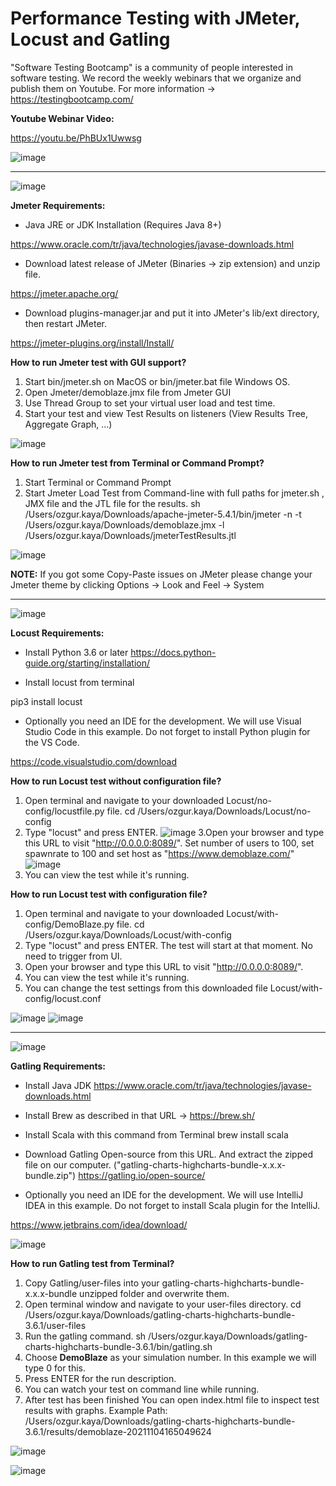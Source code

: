 # Performance Testing with JMeter, Locust and Gatling

"Software Testing Bootcamp" is a community of people interested in software testing. We record the weekly webinars that we organize and publish them on Youtube. For more information -> https://testingbootcamp.com/

**Youtube Webinar Video:**

https://youtu.be/PhBUx1Uwwsg

![image](https://user-images.githubusercontent.com/89974862/137537135-9bc84d3a-09bc-4767-bbe1-21bd2f3d9b27.png)

******

![image](https://user-images.githubusercontent.com/89974862/140658380-6a1a48dc-dd7a-4a3c-969f-aec78762831f.png)

**Jmeter Requirements:**

* Java JRE or JDK Installation (Requires Java 8+)

https://www.oracle.com/tr/java/technologies/javase-downloads.html 

* Download latest release of JMeter (Binaries -> zip extension) and unzip file.

https://jmeter.apache.org/

* Download plugins-manager.jar and put it into JMeter's lib/ext directory, then restart JMeter.

https://jmeter-plugins.org/install/Install/


**How to run Jmeter test with GUI support?**

1. Start bin/jmeter.sh on MacOS or bin/jmeter.bat file Windows OS.
2. Open Jmeter/demoblaze.jmx file from Jmeter GUI
3. Use Thread Group to set your virtual user load and test time.
4. Start your test and view Test Results on listeners (View Results Tree, Aggregate Graph, ...)

![image](https://user-images.githubusercontent.com/89974862/140658217-a78baff2-36ea-46a4-9b29-4afce1e6fcb9.png)


**How to run Jmeter test from Terminal or Command Prompt?**

1. Start Terminal or Command Prompt
2. Start Jmeter Load Test from Command-line with full paths for jmeter.sh , JMX file and the JTL file for the results.
sh /Users/ozgur.kaya/Downloads/apache-jmeter-5.4.1/bin/jmeter -n -t /Users/ozgur.kaya/Downloads/demoblaze.jmx -l /Users/ozgur.kaya/Downloads/jmeterTestResults.jtl

![image](https://user-images.githubusercontent.com/89974862/140658276-f8a2fde1-7ff3-4579-a13a-6c4c7377d126.png)


**NOTE:** If you got some Copy-Paste issues on JMeter please change your Jmeter theme by clicking Options -> Look and Feel -> System

******

![image](https://user-images.githubusercontent.com/89974862/140658350-bd40837a-8045-46b6-9d00-3088774c3b6b.png)


**Locust Requirements:**

* Install Python 3.6 or later https://docs.python-guide.org/starting/installation/

* Install locust from terminal

pip3 install locust

* Optionally you need an IDE for the development. We will use Visual Studio Code in this example. Do not forget to install Python plugin for the VS Code.

https://code.visualstudio.com/download


**How to run Locust test without configuration file?**

1. Open terminal and navigate to your downloaded Locust/no-config/locustfile.py file.
cd /Users/ozgur.kaya/Downloads/Locust/no-config
2. Type "locust" and press ENTER.
![image](https://user-images.githubusercontent.com/89974862/140657943-c5e7ea1c-388c-4e42-953a-dbaba4d7cc3c.png)
3.Open your browser and type this URL to visit "http://0.0.0.0:8089/". Set number of users to 100, set spawnrate to 100 and set host as "https://www.demoblaze.com/"
![image](https://user-images.githubusercontent.com/89974862/140657969-769e7124-b8ca-465b-a463-219f1e1a23a0.png)
4. You can view the test while it's running.

**How to run Locust test with configuration file?**

1. Open terminal and navigate to your downloaded Locust/with-config/DemoBlaze.py file.
cd /Users/ozgur.kaya/Downloads/Locust/with-config
2. Type "locust" and press ENTER. The test will start at that moment. No need to trigger from UI.
3. Open your browser and type this URL to visit "http://0.0.0.0:8089/". 
4. You can view the test while it's running.
5. You can change the test settings from this downloaded file Locust/with-config/locust.conf

![image](https://user-images.githubusercontent.com/89974862/140658167-503ef07c-a860-4dfb-a22a-3caff5a6f252.png)
![image](https://user-images.githubusercontent.com/89974862/140658198-d2529b16-ece6-435b-9f61-ac776fb4568a.png)

******

![image](https://user-images.githubusercontent.com/89974862/140658505-dfc08532-c97a-4ca0-a276-6a2224184892.png)

**Gatling Requirements:**

* Install Java JDK
https://www.oracle.com/tr/java/technologies/javase-downloads.html 

* Install Brew as described in that URL -> https://brew.sh/

* Install Scala with this command from Terminal
brew install scala

* Download Gatling Open-source from this URL. And extract the zipped file on our computer. ("gatling-charts-highcharts-bundle-x.x.x-bundle.zip")
https://gatling.io/open-source/

* Optionally you need an IDE for the development. We will use IntelliJ IDEA in this example. Do not forget to install Scala plugin for the IntelliJ.

https://www.jetbrains.com/idea/download/

![image](https://user-images.githubusercontent.com/89974862/140658940-ae9841f0-772b-452b-a036-1e3be63d2648.png)



**How to run Gatling test from Terminal?**

1. Copy Gatling/user-files into your gatling-charts-highcharts-bundle-x.x.x-bundle unzipped folder and overwrite them.
2. Open terminal window and navigate to your user-files directory.
cd /Users/ozgur.kaya/Downloads/gatling-charts-highcharts-bundle-3.6.1/user-files
3. Run the gatling command.
sh /Users/ozgur.kaya/Downloads/gatling-charts-highcharts-bundle-3.6.1/bin/gatling.sh
4. Choose **DemoBlaze** as your simulation number. In this example we will type 0 for this.
5. Press ENTER for the run description.
6. You can watch your test on command line while running.
7. After test has been finished You can open index.html file to inspect test results with graphs.
Example Path:
/Users/ozgur.kaya/Downloads/gatling-charts-highcharts-bundle-3.6.1/results/demoblaze-20211104165049624

![image](https://user-images.githubusercontent.com/89974862/140658971-37eef7e1-8a6e-49f5-b7db-79ba7caf7b4b.png)

![image](https://user-images.githubusercontent.com/89974862/140659120-94588a2c-c9d8-47d8-971e-e67d4f755d62.png)
